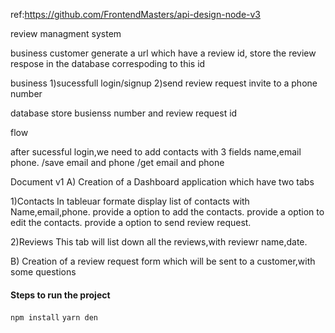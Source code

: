 ref:https://github.com/FrontendMasters/api-design-node-v3



review managment system


business customer
generate a url which have a review id,
store the review respose in the database correspoding to this id



business 
1)sucessfull login/signup
2)send review request invite to a phone number

database 
store busienss number and review request id


flow

after sucessful login,we need to add contacts
with 3 fields name,email phone.
/save email and phone
/get email and phone



Document v1
A) Creation of a Dashboard application which have two tabs

1)Contacts 
 In tableuar formate display list of contacts with Name,email,phone.
 provide a option to add the contacts.
 provide a option to edit the contacts.
 provide a option to send review  request.

2)Reviews
 This tab will list down all the reviews,with reviewr name,date.


B) Creation of a review request form which will be sent to a customer,with some questions





#### Steps to run the project
`npm install`
`yarn den`















